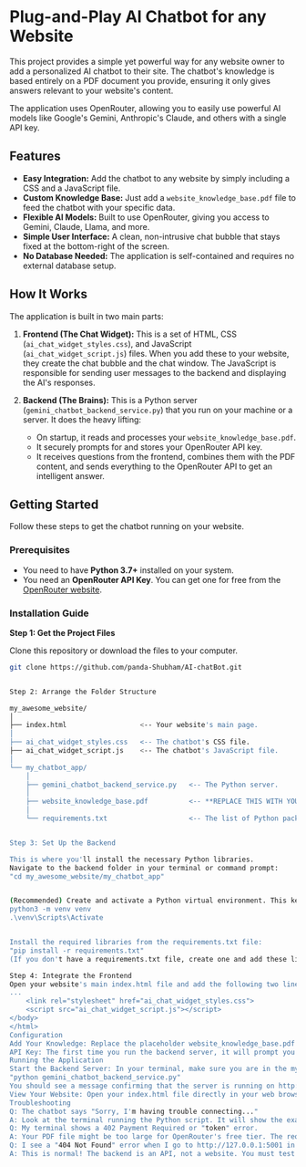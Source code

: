 # Plug-and-Play AI Chatbot for any Website

This project provides a simple yet powerful way for any website owner to add a personalized AI chatbot to their site. The chatbot's knowledge is based entirely on a PDF document you provide, ensuring it only gives answers relevant to your website's content.

The application uses OpenRouter, allowing you to easily use powerful AI models like Google's Gemini, Anthropic's Claude, and others with a single API key.



## Features

-   **Easy Integration:** Add the chatbot to any website by simply including a CSS and a JavaScript file.
-   **Custom Knowledge Base:** Just add a `website_knowledge_base.pdf` file to feed the chatbot with your specific data.
-   **Flexible AI Models:** Built to use OpenRouter, giving you access to Gemini, Claude, Llama, and more.
-   **Simple User Interface:** A clean, non-intrusive chat bubble that stays fixed at the bottom-right of the screen.
-   **No Database Needed:** The application is self-contained and requires no external database setup.

## How It Works

The application is built in two main parts:

1.  **Frontend (The Chat Widget):** This is a set of HTML, CSS (`ai_chat_widget_styles.css`), and JavaScript (`ai_chat_widget_script.js`) files. When you add these to your website, they create the chat bubble and the chat window. The JavaScript is responsible for sending user messages to the backend and displaying the AI's responses.

2.  **Backend (The Brains):** This is a Python server (`gemini_chatbot_backend_service.py`) that you run on your machine or a server. It does the heavy lifting:
    -   On startup, it reads and processes your `website_knowledge_base.pdf`.
    -   It securely prompts for and stores your OpenRouter API key.
    -   It receives questions from the frontend, combines them with the PDF content, and sends everything to the OpenRouter API to get an intelligent answer.

## Getting Started

Follow these steps to get the chatbot running on your website.

### Prerequisites

-   You need to have **Python 3.7+** installed on your system.
-   You need an **OpenRouter API Key**. You can get one for free from the [OpenRouter website](https://openrouter.ai/).

### Installation Guide

**Step 1: Get the Project Files**

Clone this repository or download the files to your computer.

```bash
git clone https://github.com/panda-Shubham/AI-chatBot.git


Step 2: Arrange the Folder Structure

my_awesome_website/
│
├── index.html                  <-- Your website's main page.
│
├── ai_chat_widget_styles.css   <-- The chatbot's CSS file.
├── ai_chat_widget_script.js    <-- The chatbot's JavaScript file.
│
└── my_chatbot_app/
    │
    ├── gemini_chatbot_backend_service.py   <-- The Python server.
    │
    ├── website_knowledge_base.pdf          <-- **REPLACE THIS WITH YOUR PDF**
    │
    └── requirements.txt                    <-- The list of Python packages.


Step 3: Set Up the Backend

This is where you'll install the necessary Python libraries.
Navigate to the backend folder in your terminal or command prompt:
"cd my_awesome_website/my_chatbot_app"


(Recommended) Create and activate a Python virtual environment. This keeps your project's dependencies separate from your system.
python3 -m venv venv
.\venv\Scripts\Activate


Install the required libraries from the requirements.txt file:
"pip install -r requirements.txt"
(If you don't have a requirements.txt file, create one and add these lines: openai, flask, PyPDF2, python-dotenv, flask-cors)

Step 4: Integrate the Frontend
Open your website's main index.html file and add the following two lines right before the closing </body> tag.
...
    <link rel="stylesheet" href="ai_chat_widget_styles.css">
    <script src="ai_chat_widget_script.js"></script>
</body>
</html>
Configuration
Add Your Knowledge: Replace the placeholder website_knowledge_base.pdf file inside the my_chatbot_app folder with your own PDF containing all the information you want the chatbot to know.
API Key: The first time you run the backend server, it will prompt you to enter your OpenRouter API key in the terminal. It will be securely saved in a .env file for future use.
Running the Application
Start the Backend Server: In your terminal, make sure you are in the my_chatbot_app directory and your virtual environment is active. Then run the server:
"python gemini_chatbot_backend_service.py"
You should see a message confirming that the server is running on http://127.0.0.1:5001.
View Your Website: Open your index.html file directly in your web browser (e.g., by double-clicking it). Do not navigate to the server URL in your browser. The chatbot bubble should appear in the bottom-right corner.
Troubleshooting
Q: The chatbot says "Sorry, I'm having trouble connecting..."
A: Look at the terminal running the Python script. It will show the exact error. This is often caused by an invalid API key or an issue with your OpenRouter account.
Q: My terminal shows a 402 Payment Required or "token" error.
A: Your PDF file might be too large for OpenRouter's free tier. The request (PDF text + your question) is exceeding the token limit. The code already includes max_tokens=1024 to help with this, but a very large PDF can still cause issues. Try using a smaller PDF or upgrading your OpenRouter plan.
Q: I see a "404 Not Found" error when I go to http://127.0.0.1:5001 in my browser.
A: This is normal! The backend is an API, not a website. You must test the chatbot by opening your actual index.html file in your browser.
